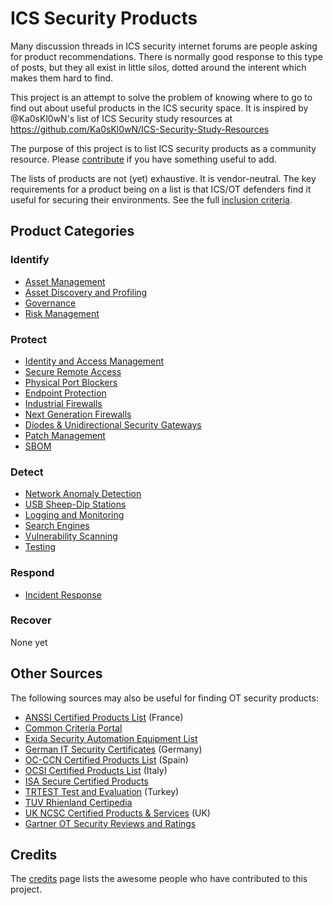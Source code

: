 # ICS Security Products
Many discussion threads in ICS security internet forums are people asking for product recommendations. There is normally good response to this type of posts, but they all exist in little silos, dotted around the interent which makes them hard to find.

This project is an attempt to solve the problem of knowing where to go to find out about useful products in the ICS security space. It is inspired by @Ka0sKl0wN's list of ICS Security study resources at https://github.com/Ka0sKl0wN/ICS-Security-Study-Resources

The purpose of this project is to list ICS security products as a community resource. Please [contribute](CONTRIBUTING.md) if you have something useful to add.

The lists of products are not (yet) exhaustive. It is vendor-neutral. The key requirements for a product being on a list is that ICS/OT defenders find it useful for securing their environments. See the full [inclusion criteria](Meta/Criteria.md).

## Product Categories

### Identify

* [Asset Management](Products/AssetMgmt.md)
* [Asset Discovery and Profiling](Products/AssetDiscoveryProfiling.md)
* [Governance](Products/Governance.md)
* [Risk Management](Products/RiskMgmt.md)

### Protect

* [Identity and Access Management](Products/IAM.md)
* [Secure Remote Access](Products/RemoteAccess.md)
* [Physical Port Blockers](Products/PortBlockers.md)
* [Endpoint Protection](Products/EndpointProtection.md)
* [Industrial Firewalls](Products/IndustrialFirewalls.md)
* [Next Generation Firewalls](Products/NGFW.md)
* [Diodes & Unidirectional Security Gateways](Products/DiodesGateways.md)
* [Patch Management](Products/PatchManagement.md)
* [SBOM](Products/SBOM.md)

### Detect

* [Network Anomaly Detection](Products/NAD.md)
* [USB Sheep-Dip Stations](Products/USBSheepDip.md)
* [Logging and Monitoring](Products/LoggingMonitoring.md)
* [Search Engines](Products/SearchEngines.md)
* [Vulnerability Scanning](Products/Vuln.md)
* [Testing](Products/Testing.md)

### Respond
* [Incident Response](Products/IncidentResponse.md)

### Recover
None yet

## Other Sources

The following sources may also be useful for finding OT security products:

* [ANSSI Certified Products List](https://www.ssi.gouv.fr/en/products/certified-products/) (France)
* [Common Criteria Portal](https://www.commoncriteriaportal.org/products/)
* [Exida Security Automation Equipment List](https://www.exida.com/SAEL-Security)
* [German IT Security Certificates](https://www.bsi.bund.de/EN/Topics/Certification/certification_node.html) (Germany)
* [OC-CCN Certified Products List](https://oc.ccn.cni.es/en/certified-products/certified-products) (Spain)
* [OCSI Certified Products List](https://ocsi.isticom.it/index.php/elenchi-certificazioni/prodotti-certificati) (Italy)
* [ISA Secure Certified Products](https://isasecure.org/en-US/End-Users)
* [TRTEST Test and Evaluation](https://tr-test.com.tr/trtest/views/sertifikalarimiz.html) (Turkey)
* [TUV Rhienland Certipedia](https://www.certipedia.com/?locale=en)
* [UK NCSC Certified Products & Services](https://www.ncsc.gov.uk/section/products-services/introduction) (UK)
* [Gartner OT Security Reviews and Ratings](https://www.gartner.com/reviews/market/operational-technology-security)

## Credits
The [credits](Meta/Credits.md) page lists the awesome people who have contributed to this project.
